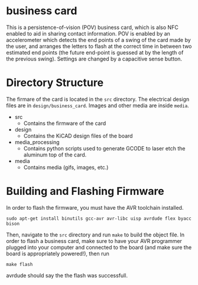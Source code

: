 # business card

This is a persistence-of-vision (POV) business card, which is also NFC enabled
to aid in sharing contact information. POV is enabled by an accelerometer which
detects the end points of a swing of the card made by the user, and arranges
the letters to flash at the correct time in between two estimated end points
(the future end-point is guessed at by the length of the previous swing). Settings are changed by a capacitive sense button.

# Directory Structure

The firmare of the card is located in the `src` directory. The electrical
design files are in `design/business_card`. Images and other media are inside
`media`.

- src
  - Contains the firmware of the card
- design
  - Contains the KiCAD design files of the board
- media_processing
  - Contains python scripts used to generate GCODE to laser etch the aluminum top of the card.
- media
  - Contains media (gifs, images, etc.)

# Building and Flashing Firmware

In order to flash the firmware, you must have the AVR toolchain installed.

`sudo apt-get install binutils gcc-avr avr-libc uisp avrdude flex byacc bison`

Then, navigate to the `src` directory and run `make` to build the object
file. In order to flash a business card, make sure to have your AVR programmer
plugged into your computer and connected to the board (and make sure the board
is appropriately powered!), then run

`make flash`

avrdude should say the the flash was successfull.
